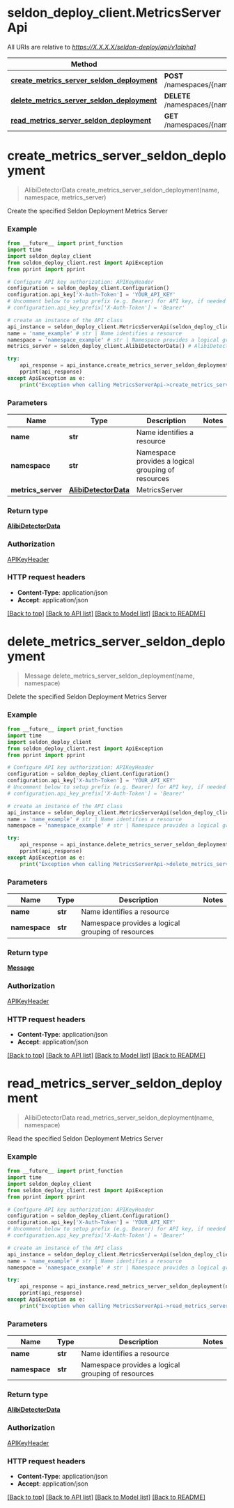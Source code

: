 # seldon_deploy_client.MetricsServerApi

All URIs are relative to *https://X.X.X.X/seldon-deploy/api/v1alpha1*

Method | HTTP request | Description
------------- | ------------- | -------------
[**create_metrics_server_seldon_deployment**](MetricsServerApi.md#create_metrics_server_seldon_deployment) | **POST** /namespaces/{namespace}/seldondeployments/{name}/metricsserver | 
[**delete_metrics_server_seldon_deployment**](MetricsServerApi.md#delete_metrics_server_seldon_deployment) | **DELETE** /namespaces/{namespace}/seldondeployments/{name}/metricsserver | 
[**read_metrics_server_seldon_deployment**](MetricsServerApi.md#read_metrics_server_seldon_deployment) | **GET** /namespaces/{namespace}/seldondeployments/{name}/metricsserver | 


# **create_metrics_server_seldon_deployment**
> AlibiDetectorData create_metrics_server_seldon_deployment(name, namespace, metrics_server)



Create the specified Seldon Deployment Metrics Server

### Example
```python
from __future__ import print_function
import time
import seldon_deploy_client
from seldon_deploy_client.rest import ApiException
from pprint import pprint

# Configure API key authorization: APIKeyHeader
configuration = seldon_deploy_client.Configuration()
configuration.api_key['X-Auth-Token'] = 'YOUR_API_KEY'
# Uncomment below to setup prefix (e.g. Bearer) for API key, if needed
# configuration.api_key_prefix['X-Auth-Token'] = 'Bearer'

# create an instance of the API class
api_instance = seldon_deploy_client.MetricsServerApi(seldon_deploy_client.ApiClient(configuration))
name = 'name_example' # str | Name identifies a resource
namespace = 'namespace_example' # str | Namespace provides a logical grouping of resources
metrics_server = seldon_deploy_client.AlibiDetectorData() # AlibiDetectorData | MetricsServer

try:
    api_response = api_instance.create_metrics_server_seldon_deployment(name, namespace, metrics_server)
    pprint(api_response)
except ApiException as e:
    print("Exception when calling MetricsServerApi->create_metrics_server_seldon_deployment: %s\n" % e)
```

### Parameters

Name | Type | Description  | Notes
------------- | ------------- | ------------- | -------------
 **name** | **str**| Name identifies a resource | 
 **namespace** | **str**| Namespace provides a logical grouping of resources | 
 **metrics_server** | [**AlibiDetectorData**](AlibiDetectorData.md)| MetricsServer | 

### Return type

[**AlibiDetectorData**](AlibiDetectorData.md)

### Authorization

[APIKeyHeader](../README.md#APIKeyHeader)

### HTTP request headers

 - **Content-Type**: application/json
 - **Accept**: application/json

[[Back to top]](#) [[Back to API list]](../README.md#documentation-for-api-endpoints) [[Back to Model list]](../README.md#documentation-for-models) [[Back to README]](../README.md)

# **delete_metrics_server_seldon_deployment**
> Message delete_metrics_server_seldon_deployment(name, namespace)



Delete the specified Seldon Deployment Metrics Server

### Example
```python
from __future__ import print_function
import time
import seldon_deploy_client
from seldon_deploy_client.rest import ApiException
from pprint import pprint

# Configure API key authorization: APIKeyHeader
configuration = seldon_deploy_client.Configuration()
configuration.api_key['X-Auth-Token'] = 'YOUR_API_KEY'
# Uncomment below to setup prefix (e.g. Bearer) for API key, if needed
# configuration.api_key_prefix['X-Auth-Token'] = 'Bearer'

# create an instance of the API class
api_instance = seldon_deploy_client.MetricsServerApi(seldon_deploy_client.ApiClient(configuration))
name = 'name_example' # str | Name identifies a resource
namespace = 'namespace_example' # str | Namespace provides a logical grouping of resources

try:
    api_response = api_instance.delete_metrics_server_seldon_deployment(name, namespace)
    pprint(api_response)
except ApiException as e:
    print("Exception when calling MetricsServerApi->delete_metrics_server_seldon_deployment: %s\n" % e)
```

### Parameters

Name | Type | Description  | Notes
------------- | ------------- | ------------- | -------------
 **name** | **str**| Name identifies a resource | 
 **namespace** | **str**| Namespace provides a logical grouping of resources | 

### Return type

[**Message**](Message.md)

### Authorization

[APIKeyHeader](../README.md#APIKeyHeader)

### HTTP request headers

 - **Content-Type**: application/json
 - **Accept**: application/json

[[Back to top]](#) [[Back to API list]](../README.md#documentation-for-api-endpoints) [[Back to Model list]](../README.md#documentation-for-models) [[Back to README]](../README.md)

# **read_metrics_server_seldon_deployment**
> AlibiDetectorData read_metrics_server_seldon_deployment(name, namespace)



Read the specified Seldon Deployment Metrics Server

### Example
```python
from __future__ import print_function
import time
import seldon_deploy_client
from seldon_deploy_client.rest import ApiException
from pprint import pprint

# Configure API key authorization: APIKeyHeader
configuration = seldon_deploy_client.Configuration()
configuration.api_key['X-Auth-Token'] = 'YOUR_API_KEY'
# Uncomment below to setup prefix (e.g. Bearer) for API key, if needed
# configuration.api_key_prefix['X-Auth-Token'] = 'Bearer'

# create an instance of the API class
api_instance = seldon_deploy_client.MetricsServerApi(seldon_deploy_client.ApiClient(configuration))
name = 'name_example' # str | Name identifies a resource
namespace = 'namespace_example' # str | Namespace provides a logical grouping of resources

try:
    api_response = api_instance.read_metrics_server_seldon_deployment(name, namespace)
    pprint(api_response)
except ApiException as e:
    print("Exception when calling MetricsServerApi->read_metrics_server_seldon_deployment: %s\n" % e)
```

### Parameters

Name | Type | Description  | Notes
------------- | ------------- | ------------- | -------------
 **name** | **str**| Name identifies a resource | 
 **namespace** | **str**| Namespace provides a logical grouping of resources | 

### Return type

[**AlibiDetectorData**](AlibiDetectorData.md)

### Authorization

[APIKeyHeader](../README.md#APIKeyHeader)

### HTTP request headers

 - **Content-Type**: application/json
 - **Accept**: application/json

[[Back to top]](#) [[Back to API list]](../README.md#documentation-for-api-endpoints) [[Back to Model list]](../README.md#documentation-for-models) [[Back to README]](../README.md)

